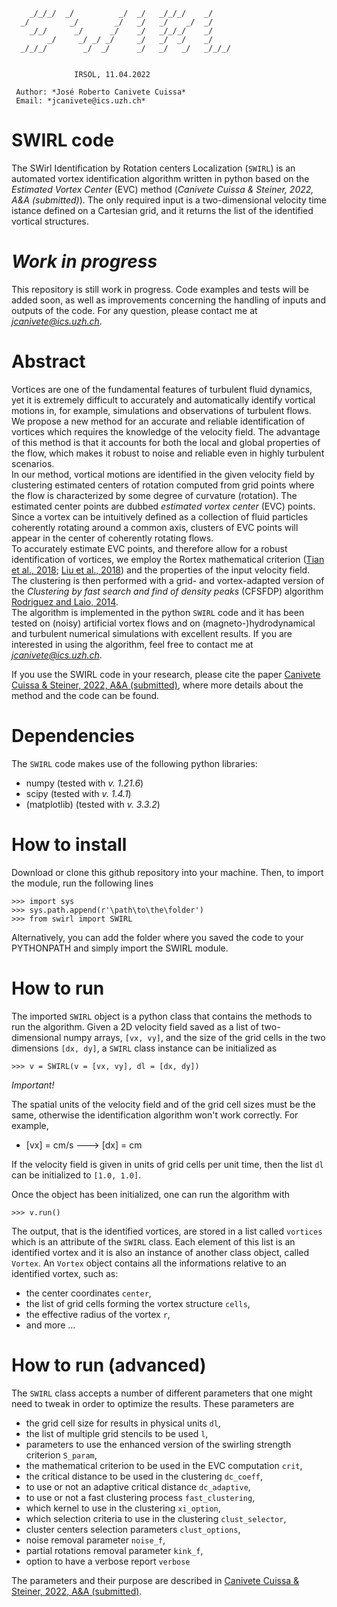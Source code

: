 ```                         
    _/_/_/  _/          _/  _/   _/_/_/    _/      
  _/         _/        _/   _/   _/    _/  _/      
    _/_/      _/      _/    _/   _/_/_/    _/      
        _/     _/ _/ _/     _/   _/  _/    _/      
  _/_/_/        _/  _/      _/   _/   _/   _/_/_/  


              IRSOL, 11.04.2022                      
                                                   
 Author: *José Roberto Canivete Cuissa*              
 Email: *jcanivete@ics.uzh.ch*                       
```  


# SWIRL code
The SWirl Identification by Rotation centers Localization (`SWIRL`) is an automated vortex identification algorithm written in python based on the _Estimated Vortex Center_ (EVC) method (*Canivete Cuissa & Steiner, 2022, A&A (submitted)*). The only required input is a two-dimensional velocity time istance defined on a Cartesian grid, and it returns the list of the identified vortical structures.

# _Work in progress_
This repository is still work in progress. Code examples and tests will be added soon, as well as improvements concerning the handling of inputs and outputs of the code. For any question, please contact me at *jcanivete@ics.uzh.ch*.

# Abstract
Vortices are one of the fundamental features of turbulent fluid dynamics, yet it is extremely difficult to accurately and automatically identify vortical motions in, for example, simulations and observations of turbulent flows. We propose a new method for an accurate and reliable identification of vortices which requires the knowledge of the velocity field. The advantage of this method is that it accounts for both the local and global properties of the flow, which makes it robust to noise and reliable even in highly turbulent scenarios.  
In our method, vortical motions are identified in the given velocity field by clustering estimated centers of rotation computed from grid points where the flow is characterized by some degree of curvature (rotation). The estimated center points are dubbed _estimated vortex center_ (EVC) points. Since a vortex can be intuitively defined as a collection of fluid particles coherently rotating around a common axis, clusters of EVC points will appear in the center of coherently rotating flows.  
To accurately estimate EVC points, and therefore allow for a robust identification of vortices, we employ the Rortex mathematical criterion ([Tian et al., 2018](https://ui.adsabs.harvard.edu/abs/2018JFM...849..312T/abstract); [Liu et al., 2018](https://ui.adsabs.harvard.edu/abs/2018PhFl...30c5103L/abstract)) and the properties of the input velocity field. The clustering is then performed with a grid- and vortex-adapted version of the _Clustering by fast search and find of density peaks_ (CFSFDP) algorithm [Rodriguez and Laio, 2014](https://ui.adsabs.harvard.edu/abs/2014Sci...344.1492R/abstract).  
The algorithm is implemented in the python `SWIRL` code and it has been tested on (noisy) artificial vortex flows and on (magneto-)hydrodynamical and turbulent numerical simulations with excellent results. If you are interested in using the algorithm, feel free to contact me at *jcanivete@ics.uzh.ch*.

If you use the SWIRL code in your research, please cite the paper [Canivete Cuissa & Steiner, 2022, A&A (submitted)](...), where more details about the method and the code can be found.

# Dependencies
The `SWIRL` code makes use of the following python libraries:
- numpy (tested with _v. 1.21.6_)
- scipy (tested with _v. 1.4.1_)
- (matplotlib) (tested with _v. 3.3.2_)

# How to install
Download or clone this github repository into your machine. Then, to import the module, run the following lines

```
>>> import sys
>>> sys.path.append(r'\path\to\the\folder')
>>> from swirl import SWIRL
```

Alternatively, you can add the folder where you saved the code to your PYTHONPATH and simply import the SWIRL module. 

# How to run
The imported `SWIRL` object is a python class that contains the methods to run the algorithm.
Given a 2D velocity field saved as a list of two-dimensional numpy arrays, `[vx, vy]`, and the size of the grid cells in the two dimensions `[dx, dy]`, a `SWIRL` class instance can be initialized as

```
>>> v = SWIRL(v = [vx, vy], dl = [dx, dy])
```
*Important!* 

The spatial units of the velocity field and of the grid cell sizes must be the same, otherwise the identification algorithm won't work correctly. For example, 
- [vx] = cm/s  --->   [dx] = cm 

If the velocity field is given in units of grid cells per unit time, then the list `dl` can be initialized to `[1.0, 1.0]`.

Once the object has been initialized, one can run the algorithm with
```
>>> v.run()
```

The output, that is the identified vortices, are stored in a list called `vortices` which is an attribute of the `SWIRL` class. Each element of this list is an identified vortex and it is also an instance of another class object, called `Vortex`. An `Vortex` object contains all the informations relative to an identified vortex, such as:
- the center coordinates `center`, 
- the list of grid cells forming the vortex structure `cells`, 
- the effective radius of the vortex `r`,
- and more ...

# How to run (advanced)

The `SWIRL` class accepts a number of different parameters that one might need to tweak in order to optimize the results. These parameters are
- the grid cell size for results in physical units `dl`,
- the list of multiple grid stencils to be used `l`,
- parameters to use the enhanced version of the swirling strength criterion `S_param`,
- the mathematical criterion to be used in the EVC computation `crit`,   
- the critical distance to be used in the clustering `dc_coeff`,  
- to use or not an adaptive critical distance `dc_adaptive`,  
- to use or not a fast clustering process `fast_clustering`, 
- which kernel to use in the clustering `xi_option`,
- which selection criteria to use in the clustering `clust_selector`, 
- cluster centers selection parameters `clust_options`, 
- noise removal parameter `noise_f`,
- partial rotations removal parameter `kink_f`,
- option to have a verbose report `verbose`

The parameters and their purpose are described in [Canivete Cuissa & Steiner, 2022, A&A (submitted)](...).
